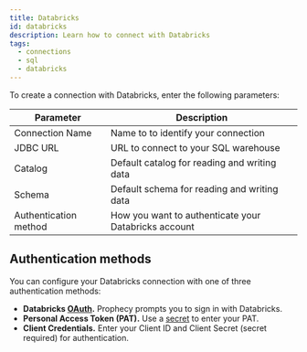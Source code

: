 ```yaml
---
title: Databricks
id: databricks
description: Learn how to connect with Databricks
tags:
  - connections
  - sql
  - databricks
---
```


To create a connection with Databricks, enter the following parameters:

| Parameter             | Description                                          |
| --------------------- | ---------------------------------------------------- |
| Connection Name       | Name to to identify your connection                  |
| JDBC URL              | URL to connect to your SQL warehouse                 |
| Catalog               | Default catalog for reading and writing data         |
| Schema                | Default schema for reading and writing data          |
| Authentication method | How you want to authenticate your Databricks account |

## Authentication methods

You can configure your Databricks connection with one of three authentication methods:

- **Databricks [OAuth](docs/administration/authentication/databricks-oauth.md).** Prophecy prompts you to sign in with Databricks.
- **Personal Access Token (PAT).** Use a [secret](docs/administration/secrets/secrets.md) to enter your PAT.
- **Client Credentials.** Enter your Client ID and Client Secret (secret required) for authentication.
